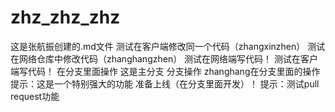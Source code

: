 # zhz_zhz_zhz
这是张航振创建的.md文件
测试在客户端修改同一个代码（zhangxinzhen）
测试在网络仓库中修改代码（zhanghangzhen）
测试在网络端写代码！
测试在客户端写代码！
在分支里面操作
这是主分支
分支操作
zhanghang在分支里面的操作
提示：这是一个特别强大的功能 准备上线（在分支里面开发）！
提示：测试pull request功能